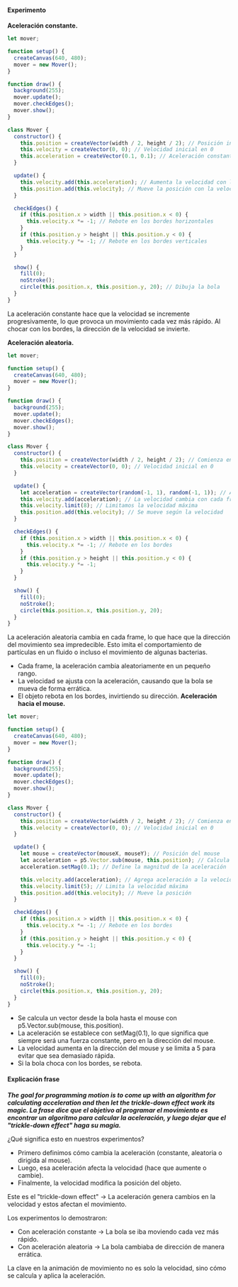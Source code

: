 #### Experimento 

**Aceleración constante.**
```js
let mover;

function setup() {
  createCanvas(640, 480);
  mover = new Mover();
}

function draw() {
  background(255);
  mover.update();
  mover.checkEdges();
  mover.show();
}

class Mover {
  constructor() {
    this.position = createVector(width / 2, height / 2); // Posición inicial en el centro
    this.velocity = createVector(0, 0); // Velocidad inicial en 0
    this.acceleration = createVector(0.1, 0.1); // Aceleración constante en x y y
  }

  update() {
    this.velocity.add(this.acceleration); // Aumenta la velocidad con la aceleración
    this.position.add(this.velocity); // Mueve la posición con la velocidad
  }

  checkEdges() {
    if (this.position.x > width || this.position.x < 0) {
      this.velocity.x *= -1; // Rebote en los bordes horizontales
    }
    if (this.position.y > height || this.position.y < 0) {
      this.velocity.y *= -1; // Rebote en los bordes verticales
    }
  }

  show() {
    fill(0);
    noStroke();
    circle(this.position.x, this.position.y, 20); // Dibuja la bola
  }
}
```

La aceleración constante hace que la velocidad se incremente progresivamente, lo que provoca un movimiento cada vez más rápido. Al chocar con los bordes, la dirección de la velocidad se invierte.

**Aceleración aleatoria.**
```js
let mover;

function setup() {
  createCanvas(640, 480);
  mover = new Mover();
}

function draw() {
  background(255);
  mover.update();
  mover.checkEdges();
  mover.show();
}

class Mover {
  constructor() {
    this.position = createVector(width / 2, height / 2); // Comienza en el centro
    this.velocity = createVector(0, 0); // Velocidad inicial en 0
  }

  update() {
    let acceleration = createVector(random(-1, 1), random(-1, 1)); // Aceleración con cambios más bruscos
    this.velocity.add(acceleration); // La velocidad cambia con cada frame
    this.velocity.limit(8); // Limitamos la velocidad máxima
    this.position.add(this.velocity); // Se mueve según la velocidad
  }

  checkEdges() {
    if (this.position.x > width || this.position.x < 0) {
      this.velocity.x *= -1; // Rebote en los bordes
    }
    if (this.position.y > height || this.position.y < 0) {
      this.velocity.y *= -1;
    }
  }

  show() {
    fill(0);
    noStroke();
    circle(this.position.x, this.position.y, 20);
  }
}
```
La aceleración aleatoria cambia en cada frame, lo que hace que la dirección del movimiento sea impredecible. Esto imita el comportamiento de partículas en un fluido o incluso el movimiento de algunas bacterias.
- Cada frame, la aceleración cambia aleatoriamente en un pequeño rango.
- La velocidad se ajusta con la aceleración, causando que la bola se mueva de forma errática.
- El objeto rebota en los bordes, invirtiendo su dirección.
**Aceleración hacia el mouse.**
```js
let mover;

function setup() {
  createCanvas(640, 480);
  mover = new Mover();
}

function draw() {
  background(255);
  mover.update();
  mover.checkEdges();
  mover.show();
}

class Mover {
  constructor() {
    this.position = createVector(width / 2, height / 2); // Comienza en el centro
    this.velocity = createVector(0, 0); // Velocidad inicial en 0
  }

  update() {
    let mouse = createVector(mouseX, mouseY); // Posición del mouse
    let acceleration = p5.Vector.sub(mouse, this.position); // Calcula el vector hacia el mouse
    acceleration.setMag(0.1); // Define la magnitud de la aceleración

    this.velocity.add(acceleration); // Agrega aceleración a la velocidad
    this.velocity.limit(5); // Limita la velocidad máxima
    this.position.add(this.velocity); // Mueve la posición
  }

  checkEdges() {
    if (this.position.x > width || this.position.x < 0) {
      this.velocity.x *= -1; // Rebote en los bordes
    }
    if (this.position.y > height || this.position.y < 0) {
      this.velocity.y *= -1;
    }
  }

  show() {
    fill(0);
    noStroke();
    circle(this.position.x, this.position.y, 20);
  }
}
```
- Se calcula un vector desde la bola hasta el mouse con p5.Vector.sub(mouse, this.position).
- La aceleración se establece con setMag(0.1), lo que significa que siempre será una fuerza constante, pero en la dirección del mouse.
- La velocidad aumenta en la dirección del mouse y se limita a 5 para evitar que sea demasiado rápida.
- Si la bola choca con los bordes, se rebota.
  
#### Explicación frase

***The goal for programming motion is to come up with an algorithm for calculating acceleration and then let the trickle-down effect work its magic.
La frase dice que el objetivo al programar el movimiento es encontrar un algoritmo para calcular la aceleración, y luego dejar que el "trickle-down effect" haga su magia.***

¿Qué significa esto en nuestros experimentos?
- Primero definimos cómo cambia la aceleración (constante, aleatoria o dirigida al mouse).
- Luego, esa aceleración afecta la velocidad (hace que aumente o cambie).
- Finalmente, la velocidad modifica la posición del objeto.

Este es el "trickle-down effect" → La aceleración genera cambios en la velocidad y estos afectan el movimiento.

Los experimentos lo demostraron:
- Con aceleración constante → La bola se iba moviendo cada vez más rápido.
- Con aceleración aleatoria → La bola cambiaba de dirección de manera errática.

La clave en la animación de movimiento no es solo la velocidad, sino cómo se calcula y aplica la aceleración. 
